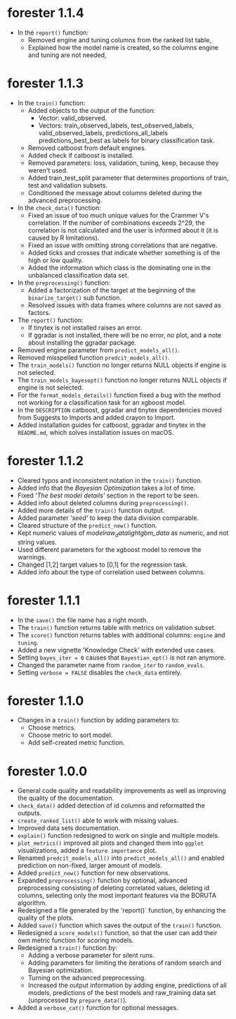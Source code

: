# forester 1.1.4
* In the `report()` function:
  * Removed engine and tuning columns from the ranked list table,
  * Explained how the model name is created, so the columns engine and tuning are not needed,

# forester 1.1.3
* In the `train()` function:
  * Added objects to the output of the function: 
    * Vector: valid_observed.
    * Vectors: train_observed_labels, test_observed_labels, valid_observed_labels, predictions_all_labels predictions_best_best as labels for binary classification task.
  * Removed catboost from default engines.
  * Added check if catboost is installed.
  * Removed parameters: loss, validation, tuning, keep, because they weren't used.
  * Added train_test_split parameter that determines proportions of train, test and validation subsets.
  * Conditioned the message about columns deleted during the advanced preprocessing.
* In the `check_data()` function:
  * Fixed an issue of too much unique values for the Crammer V's correlation. If the number of combinations exceeds 2^29, the correlation is not calculated and the user is informed about it (it is caused by R limitations). 
  * Fixed an issue with omitting strong correlations that are negative.
  * Added ticks and crosses that indicate whether something is of the high or low quality.
  * Added the information which class is the dominating one in the unbalanced classification data set.
* In the `preprocessing()` function: 
  * Added a factorization of the target at the beginning of the `binarize_target()` sub function. 
  * Resolved issues with data frames where columns are not saved as factors.
* The `report()` function:
  * If tinytex is not installed raises an error.
  * If ggradar is not installed, there will be no error, no plot, and a note about installing the ggradar package.
* Removed engine parameter from `predict_models_all()`.
* Removed misspelled function `predcit_models_all()`.
* The `train_models()` function no longer returns NULL objects if engine is not selected.
* The `train_models_bayesopt()` function no longer returns NULL objects if engine is not selected.
* For the `format_models_details()` function fixed a bug with the method not working for a classification task for an xgboost model.
* In the `DESCRIPTION` catboost, ggradar and tinytex dependencies moved from Suggests to Imports and added crayon to Import.
* Added installation guides for catboost, ggradar and tinytex in the `README.md`, which solves installation issues on macOS.


# forester 1.1.2
* Cleared typos and inconsistent notation in the `train()` function.
* Added info that the *Bayesian Optimization* takes a lot of time.
* Fixed *'The best model details'* section in the report to be seen.
* Added info about deleted columns during `preprocessing()`.
* Added more details of the `train()` function output.
* Added parameter *'seed'* to keep the data division comparable.
* Cleared structure of the `predict_new()` function.
* Kept numeric values of *model$raw_data$lightgbm_data* as numeric, and not string values.
* Used different parameters for the xgboost model to remove the warnings.
* Changed [1,2] target values to [0,1] for the regression task.
* Added info about the type of correlation used between columns.

# forester 1.1.1
* In the `save()` the file name has a right month.
* The `train()` function returns table with metrics on validation subset.
* The `score()` function returns tables with additional columns: `engine` and `tuning`.
* Added a new vignette 'Knowledge Check' with extended use cases.
* Setting `bayes_iter = 0` causes that `Bayestian_opt()` is not ran anymore.
* Changed the parameter name from `random_iter` to `random_evals`.
* Setting `verbose = FALSE` disables the `check_data` entirely.

# forester 1.1.0
* Changes in a `train()` function by adding parameters to:
	* Choose metrics.
	* Choose metric to sort model.
	* Add self-created metric function.
# forester 1.0.0
* General code quality and readability improvements as well as improving the quality of the documentation.
* `check_data()` added detection of id columns and reformatted the outputs.
* `create_ranked_list()` able to work with missing values.
* Improved data sets documentation.
* `explain()` function redesigned to work on single and multiple models.
* `plot_metrics()` improved all plots and changed them into `ggplot` visualizations, added a `feature importance` plot.
* Renamed `predcit_models_all()` into `predict_models_all()` and enabled prediction on non-fixed, larger amount of models.
* Added `predict_new()` function for new observations.
* Expanded `preprocessing()` function by optional, advanced preprocessing consisting of deleting correlated values, deleting id columns, selecting only the most important features via the BORUTA algorithm.
* Redesigned a file generated by the 'report()` function, by enhancing the quality of the plots.
* Added `save()` function which saves the output of the `train()` function.
* Redesigned a `score_models()` function, so that the user can add their own metric function for scoring models.
* Redesigned a `train()` function by:
	* Adding a verbose parameter for silent runs.
	* Adding parameters for limiting the iterations of random search and Bayesian optimization.
	* Turning on the advanced preprocessing.
	* Increased the output information by adding engine, predictions of all models, predictions of the best models and raw_training data set (unprocessed by `prepare_data()`).
* Added a `verbose_cat()` function for optional messages.
